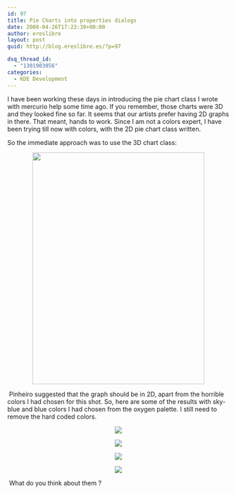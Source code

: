 ```yaml
---
id: 97
title: Pie Charts into properties dialogs
date: 2008-04-26T17:23:39+00:00
author: ereslibre
layout: post
guid: http://blog.ereslibre.es/?p=97

dsq_thread_id:
  - "1301903056"
categories:
  - KDE Development
---
```

I have been working these days in introducing the pie chart class I wrote with mercurio help some time ago. If you remember, those charts were 3D and they looked fine so far. It seems that our artists prefer having 2D graphs in there. That meant, hands to work. Since I am not a colors expert, I have been trying till now with colors, with the 2D pie chart class written.

So the immediate approach was to use the 3D chart class:

<p style="text-align: center">
  <img src="http://media.ereslibre.es/2008/04/kpropertiesdialog.png" width="390" height="527" />
</p>

<p align="left">
   Pinheiro suggested that the graph should be in 2D, apart from the horrible colors I had chosen for this shot. So, here are some of the results with sky-blue and blue colors I had chosen from the oxygen palette. I still need to remove the hard coded colors.
</p>

<p align="center">
  <img src="http://media.ereslibre.es/2008/04/kpropertiesdialog7.png" border="0" />
</p>

<p align="center">
  <img src="http://media.ereslibre.es/2008/04/kpropertiesdialog8.png" border="0" />
</p>

<p align="center">
  <img src="http://media.ereslibre.es/2008/04/kpropertiesdialog9.png" border="0" />
</p>

<p align="center">
  <img src="http://media.ereslibre.es/2008/04/kpropertiesdialog10.png" border="0" />
</p>

<p align="left">
   What do you think about them ?
</p>